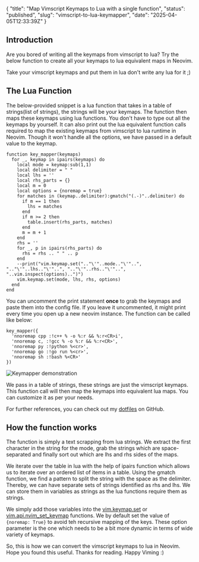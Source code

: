 {
  "title": "Map Vimscript Keymaps to Lua with a single function",
  "status": "published",
  "slug": "vimscript-to-lua-keymapper",
  "date": "2025-04-05T12:33:39Z"
}

<h2>Introduction</h2>
<p>Are you bored of writing all the keymaps from vimscript to lua? Try the below function to create all your keymaps to lua equivalent maps in Neovim.</p>
<p>Take your vimscript keymaps and put them in lua don't write any lua for it ;)</p>
<h2>The Lua Function</h2>
<p>The below-provided snippet is a lua function that takes in a table of strings(list of strings), the strings will be your keymaps. The function then maps these keymaps using lua functions. You don't have to type out all the keymaps by yourself. It can also print out the lua equivalent function calls required to map the existing keymaps from vimscript to lua runtime in Neovim. Though it won't handle all the options, we have passed in a default value to the keymap.</p>
<pre><code class="language-lua">function key_mapper(keymaps)
  for _, keymap in ipairs(keymaps) do
    local mode = keymap:sub(1,1)
    local delimiter = &quot; &quot;
    local lhs = ''
    local rhs_parts = {}
    local m = 0
    local options = {noremap = true}
    for matches in (keymap..delimiter):gmatch(&quot;(.-)&quot;..delimiter) do
      if m == 1 then
        lhs = matches
      end
      if m &gt;= 2 then
        table.insert(rhs_parts, matches)
      end
      m = m + 1
    end
    rhs = ''
    for _, p in ipairs(rhs_parts) do
      rhs = rhs .. &quot; &quot; .. p
    end
    --print(&quot;vim.keymap.set(&quot;..&quot;\'&quot;..mode..&quot;\'&quot;..&quot;, &quot;..&quot;\'&quot;..lhs..&quot;\'&quot;..&quot;, &quot;..&quot;\'&quot;..rhs..&quot;\'&quot;..&quot;, &quot;..vim.inspect(options)..&quot;)&quot;)
    vim.keymap.set(mode, lhs, rhs, options)
  end
end
</code></pre>
<p>You can uncomment the print statement <strong>once</strong> to grab the keymaps and paste them into the config file. If you leave it uncommented, it might print every time you open up a new neovim instance. The function can be called like below:</p>
<pre><code class="language-lua">key_mapper({
  'nnoremap cpp :!c++ % -o %:r &amp;&amp; %:r&lt;CR&gt;i',
  'nnoremap c, :!gcc % -o %:r &amp;&amp; %:r&lt;CR&gt;',
  'nnoremap py :!python %&lt;cr&gt;',
  'nnoremap go :!go run %&lt;cr&gt;',
  'nnoremap sh :!bash %&lt;CR&gt;'
})
</code></pre>
<p><img src="https://res.cloudinary.com/techstructive-blog/image/upload/v1657559501/blog-media/neovim-lua-keymapper.gif" alt="Keymapper demonstration"></p>
<p>We pass in a table of strings, these strings are just the vimscript keymaps. This function call will then map the keymaps into equivalent lua maps. You can customize it as per your needs.</p>
<p>For further references, you can check out my <a href="https://github.com/Mr-Destructive/dotfiles">dotfiles</a> on GitHub.</p>
<h2>How the function works</h2>
<p>The function is simply a text scrapping from lua strings. We extract the first character in the string for the mode, grab the strings which are space-separated and finally sort out which are lhs and rhs sides of the maps.</p>
<p>We iterate over the table in lua with the help of ipairs function which allows us to iterate over an ordered list of items in a table. Using the gmatch function, we find a pattern to split the string with the space as the delimiter. Thereby, we can have separate sets of strings identified as rhs and lhs. We can store them in variables as strings as the lua functions require them as strings.</p>
<p>We simply add those variables into the <a href="https://neovim.io/doc/user/lua.html#:~:text=set(%7Bmode%7D%2C%20%7Blhs%7D%2C%20%7Brhs%7D%2C%20%7Bopts%7D)%20%20%20%20%20%20%20%20%20%20%20%20%20%20%20%20%20%20%20%20%20%20%20%20%20%20%20*vim.keymap.set()*">vim.keymap.set</a> or <a href="https://neovim.io/doc/user/api.html#nvim_set_keymap():~:text=nvim_set_keymap(%7Bmode%7D%2C%20%7Blhs%7D%2C%20%7Brhs%7D%2C%20%7B*opts%7D)%20%20%20%20%20%20%20%20%20%20%20%20%20*nvim_set_keymap()*">vim.api.nvim_set_keymap</a> functions. We by default set the value of <code>{noremap: True}</code> to avoid teh recursive mapping of the keys. These option parameter is the one which needs to be a bit more dynamic in terms of wide variety of keymaps.</p>
<p>So, this is how we can convert the vimscript keymaps to lua in Neovim. Hope you found this useful. Thanks for reading. Happy Viming :)</p>
